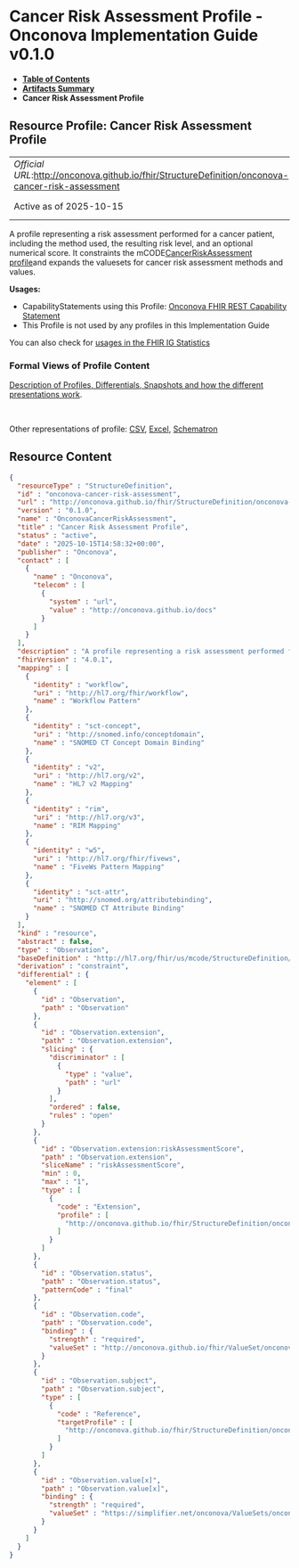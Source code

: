 # Cancer Risk Assessment Profile - Onconova Implementation Guide v0.1.0

* [**Table of Contents**](toc.md)
* [**Artifacts Summary**](artifacts.md)
* **Cancer Risk Assessment Profile**

## Resource Profile: Cancer Risk Assessment Profile 

| | |
| :--- | :--- |
| *Official URL*:http://onconova.github.io/fhir/StructureDefinition/onconova-cancer-risk-assessment | *Version*:0.1.0 |
| Active as of 2025-10-15 | *Computable Name*:OnconovaCancerRiskAssessment |

 
A profile representing a risk assessment performed for a cancer patient, including the method used, the resulting risk level, and an optional numerical score. 
It constraints the mCODE[CancerRiskAssessment profile](http://hl7.org/fhir/us/mcode/StructureDefinition/mcode-cancer-risk-assessment)and expands the valuesets for cancer risk assessment methods and values. 

**Usages:**

* CapabilityStatements using this Profile: [Onconova FHIR REST Capability Statement](CapabilityStatement-onconova-capability-statement.md)
* This Profile is not used by any profiles in this Implementation Guide

You can also check for [usages in the FHIR IG Statistics](https://packages2.fhir.org/xig/onconova.fhir|current/StructureDefinition/onconova-cancer-risk-assessment)

### Formal Views of Profile Content

 [Description of Profiles, Differentials, Snapshots and how the different presentations work](http://build.fhir.org/ig/FHIR/ig-guidance/readingIgs.html#structure-definitions). 

 

Other representations of profile: [CSV](StructureDefinition-onconova-cancer-risk-assessment.csv), [Excel](StructureDefinition-onconova-cancer-risk-assessment.xlsx), [Schematron](StructureDefinition-onconova-cancer-risk-assessment.sch) 



## Resource Content

```json
{
  "resourceType" : "StructureDefinition",
  "id" : "onconova-cancer-risk-assessment",
  "url" : "http://onconova.github.io/fhir/StructureDefinition/onconova-cancer-risk-assessment",
  "version" : "0.1.0",
  "name" : "OnconovaCancerRiskAssessment",
  "title" : "Cancer Risk Assessment Profile",
  "status" : "active",
  "date" : "2025-10-15T14:58:32+00:00",
  "publisher" : "Onconova",
  "contact" : [
    {
      "name" : "Onconova",
      "telecom" : [
        {
          "system" : "url",
          "value" : "http://onconova.github.io/docs"
        }
      ]
    }
  ],
  "description" : "A profile representing a risk assessment performed for a cancer patient, including the method used, the resulting risk level, and an optional numerical score.\n\nIt constraints the mCODE [CancerRiskAssessment profile](http://hl7.org/fhir/us/mcode/StructureDefinition/mcode-cancer-risk-assessment) and expands the valuesets for cancer risk assessment methods and values.",
  "fhirVersion" : "4.0.1",
  "mapping" : [
    {
      "identity" : "workflow",
      "uri" : "http://hl7.org/fhir/workflow",
      "name" : "Workflow Pattern"
    },
    {
      "identity" : "sct-concept",
      "uri" : "http://snomed.info/conceptdomain",
      "name" : "SNOMED CT Concept Domain Binding"
    },
    {
      "identity" : "v2",
      "uri" : "http://hl7.org/v2",
      "name" : "HL7 v2 Mapping"
    },
    {
      "identity" : "rim",
      "uri" : "http://hl7.org/v3",
      "name" : "RIM Mapping"
    },
    {
      "identity" : "w5",
      "uri" : "http://hl7.org/fhir/fivews",
      "name" : "FiveWs Pattern Mapping"
    },
    {
      "identity" : "sct-attr",
      "uri" : "http://snomed.org/attributebinding",
      "name" : "SNOMED CT Attribute Binding"
    }
  ],
  "kind" : "resource",
  "abstract" : false,
  "type" : "Observation",
  "baseDefinition" : "http://hl7.org/fhir/us/mcode/StructureDefinition/mcode-cancer-risk-assessment|4.0.0",
  "derivation" : "constraint",
  "differential" : {
    "element" : [
      {
        "id" : "Observation",
        "path" : "Observation"
      },
      {
        "id" : "Observation.extension",
        "path" : "Observation.extension",
        "slicing" : {
          "discriminator" : [
            {
              "type" : "value",
              "path" : "url"
            }
          ],
          "ordered" : false,
          "rules" : "open"
        }
      },
      {
        "id" : "Observation.extension:riskAssessmentScore",
        "path" : "Observation.extension",
        "sliceName" : "riskAssessmentScore",
        "min" : 0,
        "max" : "1",
        "type" : [
          {
            "code" : "Extension",
            "profile" : [
              "http://onconova.github.io/fhir/StructureDefinition/onconova-ext-risk-assessment-score|0.1.0"
            ]
          }
        ]
      },
      {
        "id" : "Observation.status",
        "path" : "Observation.status",
        "patternCode" : "final"
      },
      {
        "id" : "Observation.code",
        "path" : "Observation.code",
        "binding" : {
          "strength" : "required",
          "valueSet" : "http://onconova.github.io/fhir/ValueSet/onconova-vs-cancer-risk-assessment-methods|0.1.0"
        }
      },
      {
        "id" : "Observation.subject",
        "path" : "Observation.subject",
        "type" : [
          {
            "code" : "Reference",
            "targetProfile" : [
              "http://onconova.github.io/fhir/StructureDefinition/onconova-cancer-patient|0.1.0"
            ]
          }
        ]
      },
      {
        "id" : "Observation.value[x]",
        "path" : "Observation.value[x]",
        "binding" : {
          "strength" : "required",
          "valueSet" : "https://simplifier.net/onconova/ValueSets/onconova-cancer-risk-assessment-values|0.1.0"
        }
      }
    ]
  }
}

```
